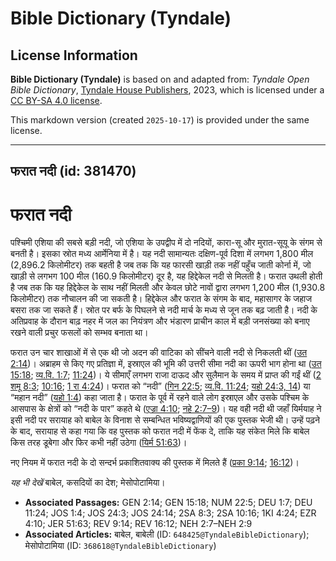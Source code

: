 # Bible Dictionary (Tyndale)

## License Information

**Bible Dictionary (Tyndale)** is based on and adapted from: _Tyndale Open Bible Dictionary_, [Tyndale House Publishers](https://tyndaleopenresources.com/), 2023, which is licensed under a [CC BY-SA 4.0 license](https://creativecommons.org/licenses/by-sa/4.0/legalcode.en).

This markdown version (created `2025-10-17`) is provided under the same license.



--------------------------------

## फरात नदी (id: 381470)

फरात नदी
========

पश्चिमी एशिया की सबसे बड़ी नदी, जो एशिया के उपद्वीप में दो नदियों, कारा\-सू और मुरात\-सूयू के संगम से बनती है। इसका स्रोत मध्य आर्मेनिया में है। यह नदी सामान्यतः दक्षिण\-पूर्व दिशा में लगभग 1,800 मील (2,896\.2 किलोमीटर) तक बहती है जब तक कि यह फारसी खाड़ी तक नहीं पहुँच जाती कोर्ना में, जो खाड़ी से लगभग 100 मील (160\.9 किलोमीटर) दूर है, यह हिद्देकेल नदी से मिलती है। फरात उथली होती है जब तक कि यह हिद्देकेल के साथ नहीं मिलती और केवल छोटे नावों द्वारा लगभग 1,200 मील (1,930\.8 किलोमीटर) तक नौचालन की जा सकती है। हिद्देकेल और फरात के संगम के बाद, महासागर के जहाज बसरा तक जा सकते हैं। स्रोत पर बर्फ के पिघलने से नदी मार्च के मध्य से जून तक बढ़ जाती है। नदी के अतिप्रवाह के दौरान बाढ़ नहर में जल का नियंत्रण और भंडारण प्राचीन काल में बड़ी जनसंख्या को बनाए रखने वाली प्रचुर फसलों को सम्भव बनाता था।

फरात उन चार शाखाओं में से एक थी जो अदन की वाटिका को सींचने वाली नदी से निकलती थीं ([उत 2:14](https://ref.ly/Gen2:14))। अब्राहम से किए गए प्रतिज्ञा में, इस्राएल की भूमि की उत्तरी सीमा नदी का ऊपरी भाग होना था ([उत 15:18](https://ref.ly/Gen15:18); [व्य.वि. 1:7](https://ref.ly/Deut1:7); [11:24](https://ref.ly/Deut11:24))। ये सीमाएँ लगभग राजा दाऊद और सुलैमान के समय में प्राप्त की गईं थीं ([2 शमू 8:3](https://ref.ly/2Sam8:3); [10:16](https://ref.ly/2Sam10:16); [1 रा 4:24](https://ref.ly/1Kgs4:24))। फरात को “नदी” ([गिन 22:5](https://ref.ly/Num22:5); [व्य.वि. 11:24](https://ref.ly/Deut11:24); [यहो 24:3, 14](https://ref.ly/Josh24:3,Josh24:14)) या “महान नदी” ([यहो 1:4](https://ref.ly/Josh1:4)) कहा जाता है। फरात के पूर्व में रहने वाले लोग इस्राएल और उसके पश्चिम के आसपास के क्षेत्रों को “नदी के पार” कहते थे ([एज्रा 4:10](https://ref.ly/Ezra4:10); [नहे 2:7–9](https://ref.ly/Neh2:7-Neh2:9))। यह वही नदी थी जहाँ यिर्मयाह ने इसी नदी पर सरायाह को बाबेल के विनाश से सम्बन्धित भविष्यद्वाणियों की एक पुस्तक भेजी थी। उन्हें पढ़ने के बाद, सरायाह से कहा गया कि वह पुस्तक को फरात नदी में फेंक दे, ताकि यह संकेत मिले कि बाबेल किस तरह डूबेगा और फिर कभी नहीं उठेगा ([यिर्म 51:63](https://ref.ly/Jer51:63))।

नए नियम में फरात नदी के दो सन्दर्भ प्रकाशितवाक्य की पुस्तक में मिलते हैं ([प्रका 9:14](https://ref.ly/Rev9:14); [16:12](https://ref.ly/Rev16:12))।

*यह भी देखें* बाबेल, कसदियों का देश; मेसोपोटामिया।

* **Associated Passages:** GEN 2:14; GEN 15:18; NUM 22:5; DEU 1:7; DEU 11:24; JOS 1:4; JOS 24:3; JOS 24:14; 2SA 8:3; 2SA 10:16; 1KI 4:24; EZR 4:10; JER 51:63; REV 9:14; REV 16:12; NEH 2:7–NEH 2:9
* **Associated Articles:** बाबेल, बाबेली (ID: `648425@TyndaleBibleDictionary`); मेसोपोटामिया (ID: `368618@TyndaleBibleDictionary`)

